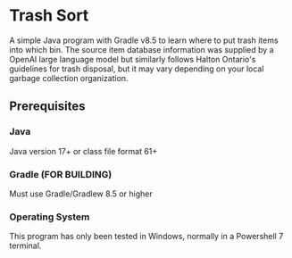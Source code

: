 # Trash Sort

A simple Java program with Gradle v8.5 to learn where to put trash items into which bin. The source item database information was supplied by a OpenAI large language model but similarly follows Halton Ontario's guidelines for trash disposal, but it may vary depending on your local garbage collection organization.

## Prerequisites

### Java
Java version 17+ or class file format 61+

### Gradle (FOR BUILDING)
Must use Gradle/Gradlew 8.5 or higher

### Operating System
This program has only been tested in Windows, normally in a Powershell 7 terminal.